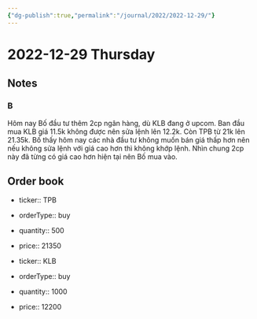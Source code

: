 ```yaml
---
{"dg-publish":true,"permalink":"/journal/2022/2022-12-29/"}
---
```


# 2022-12-29 Thursday

## Notes

### B

Hôm nay Bố đầu tư thêm 2cp ngân hàng, dù KLB đang ở upcom.
Ban đầu mua KLB giá 11.5k không được nên sửa lệnh lên 12.2k. Còn TPB từ 21k lên 21.35k. Bố thấy hôm nay các nhà đầu tư không muốn bán giá thấp hơn nên nếu không sửa lệnh với giá cao hơn thì không khớp lệnh. Nhìn chung 2cp này đã từng có giá cao hơn hiện tại nên Bố mua vào.

## Order book

- ticker:: TPB
- orderType:: buy
- quantity:: 500
- price:: 21350

- ticker:: KLB
- orderType:: buy
- quantity:: 1000
- price:: 12200
